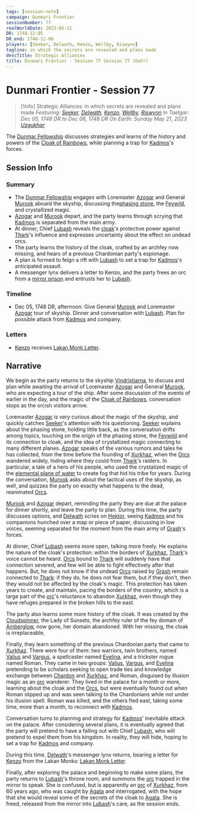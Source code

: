 ```yaml
---
tags: [session-note]
campaign: Dunmari Frontier
sessionNumber: 77
realWorldDate: 2023-05-21
DR: 1748-12-05
DR_end: 1748-12-06
players: [Seeker, Delwath, Kenzo, Wellby, Riswynn]
tagline: in which the secrets are revealed and plans made
descTitle: Strategic Alliances
title: Dunmari Frontier - Session 77 Session 77 (DuFr)
---
```

# Dunmari Frontier - Session 77

>[!info] Strategic Alliances: in which secrets are revealed and plans made
> *Featuring: [Seeker](<../../../people/pcs/dunmar-fellowship/seeker.md>), [Delwath](<../../../people/pcs/dunmar-fellowship/delwath.md>), [Kenzo](<../../../people/pcs/dunmar-fellowship/kenzo.md>), [Wellby](<../../../people/pcs/dunmar-fellowship/wellby.md>), [Riswynn](<../../../people/pcs/dunmar-fellowship/riswynn.md>)*
> *In Taelgar: Dec 05, 1748 DR to Dec 06, 1748 DR*
> *On Earth: Sunday May 21, 2023*
> *[Uzgukhar](<../../../gazetteer/istaros-watershed/xurkhaz/uzgukhar.md>)*

The [Dunmar Fellowship](<../../../people/pcs/dunmar-fellowship/dunmar-fellowship.md>) discusses strategies and learns of the history and powers of the [Cloak of Rainbows](<../../../things/artifacts-of-power/cloak-of-rainbows.md>), while planning a trap for [Kadmos](<../../../people/chardonians/kadmos.md>)'s forces.

## Session Info

### Summary
- The [Dunmar Fellowship](<../../../people/pcs/dunmar-fellowship/dunmar-fellowship.md>) engages with Loremaster [Azogar](<../../../people/orcs/azogar.md>) and General [Murook](<../../../people/orcs/murook.md>) aboard the skyship, discussing the[phasing stone](<../../../things/magic-items/phasing-stones.md>), the [Feywild](<../../../cosmology/multiverse/echo-realms/feywild/feywild.md>), and crystallized magic.
- [Azogar](<../../../people/orcs/azogar.md>) and [Murook](<../../../people/orcs/murook.md>) depart, and the party learns through scrying that [Kadmos](<../../../people/chardonians/kadmos.md>) is separated from the main army.
- At dinner, Chief [Lubash](<../../../people/orcs/lubash.md>) reveals the [cloak](<../../../things/artifacts-of-power/cloak-of-rainbows.md>)'s protective power against [Thark](<../../../cosmology/gods/embodied-gods/thark.md>)'s influence and expresses uncertainty about the effect on undead orcs.
- The party learns the history of the cloak, crafted by an archfey now missing, and hears of a previous Chardonian party's espionage.
- A plan is formed to feign a rift with [Lubash](<../../../people/orcs/lubash.md>) to set a trap for [Kadmos](<../../../people/chardonians/kadmos.md>)'s anticipated assault.
- A messenger lynx delivers a letter to Kenzo, and the party frees an orc from a [mirror prison](<../treasure/treasure-from-agata/mirror-of-soul-trapping.md>) and entrusts her to [Lubash](<../../../people/orcs/lubash.md>).

### Timeline
- Dec 05, 1748 DR, afternoon: Give General [Murook](<../../../people/orcs/murook.md>) and Loremaster [Azogar](<../../../people/orcs/azogar.md>) tour of skyship. Dinner and conversation with [Lubash](<../../../people/orcs/lubash.md>). Plan for possible attack from [Kadmos](<../../../people/chardonians/kadmos.md>) and company. 
### Letters
- [Kenzo](<../../../people/pcs/dunmar-fellowship/kenzo.md>) receives [Lakan Monk Letter](<../letters-and-notes/lakan-monk-letter.md>).
## Narrative
We begin as the party returns to the skyship [Vindristjarna](<../../../things/ships/vindristjarna.md>), to discuss and plan while awaiting the arrival of Loremaster [Azogar](<../../../people/orcs/azogar.md>) and General [Murook](<../../../people/orcs/murook.md>), who are expecting a tour of the ship. After some discussion of the events of earlier in the day, and the magic of the [Cloak of Rainbows](<../../../things/artifacts-of-power/cloak-of-rainbows.md>), conversation stops as the orcish visitors arrive. 

Loremaster [Azogar](<../../../people/orcs/azogar.md>) is very curious about the magic of the skyship, and quickly catches [Seeker](<../../../people/pcs/dunmar-fellowship/seeker.md>)'s attention with his questioning. [Seeker](<../../../people/pcs/dunmar-fellowship/seeker.md>) explains about the phasing stone, holding little back, as the conversation drifts among topics, touching on the origin of the phasing stone, the [Feywild](<../../../cosmology/multiverse/echo-realms/feywild/feywild.md>) and its connection to cloak, and the idea of crystallized magic connecting to many different planes. [Azogar](<../../../people/orcs/azogar.md>) speaks of the various rumors and tales he has collected, from the time before the founding of [Xurkhaz](<../../../gazetteer/istaros-watershed/xurkhaz/xurkhaz.md>), when the [Orcs](<../../../species/children-of-the-embodied-gods/orcs/orcs.md>) wandered widely, hiding where they could from [Thark](<../../../cosmology/gods/embodied-gods/thark.md>)'s raiders. In particular, a tale of a hero of his people, who used the crystalized magic of the [elemental plane of water](<../../../cosmology/multiverse/energy-realms/elemental-realms/elemental-plane-of-water.md>) to create fog that hid his tribe for years. During the conversation, [Murook](<../../../people/orcs/murook.md>) asks about the tactical uses of the skyship, as well, and quizzes the party on exactly what happens to the dead, reanimated [Orcs](<../../../species/children-of-the-embodied-gods/orcs/orcs.md>). 

[Murook](<../../../people/orcs/murook.md>) and [Azogar](<../../../people/orcs/azogar.md>) depart, reminding the party they are due at the palace for dinner shortly, and leave the party to plan. During this time, the party discusses options, and [Delwath](<../../../people/pcs/dunmar-fellowship/delwath.md>) scries on [Hektor](<../../../people/chardonians/hektor.md>), seeing [Kadmos](<../../../people/chardonians/kadmos.md>) and his companions hunched over a map or piece of paper, discussing in low voices, seeming separated for the moment from the main army of [Grash](<../../../people/other-nonhumans/grash.md>)'s forces. 

At dinner, Chief [Lubash](<../../../people/orcs/lubash.md>) seems more open, talking more freely. He explains the nature of the cloak's protection: within the borders of [Xurkhaz](<../../../gazetteer/istaros-watershed/xurkhaz/xurkhaz.md>), [Thark](<../../../cosmology/gods/embodied-gods/thark.md>)'s voice cannot be heard. [Orcs](<../../../species/children-of-the-embodied-gods/orcs/orcs.md>) bound to [Thark](<../../../cosmology/gods/embodied-gods/thark.md>) will suddenly have that connection severed, and few will be able to fight effectively after that happens. But, he does not know if the undead [Orcs](<../../../species/children-of-the-embodied-gods/orcs/orcs.md>) raised by [Grash](<../../../people/other-nonhumans/grash.md>) remain connected to [Thark](<../../../cosmology/gods/embodied-gods/thark.md>): if they do, he does not fear them, but if they don't, then they would not be affected by the cloak's magic. This protection has taken years to create, and maintain, pacing the borders of the country, which is a large part of the [orc](<../../../species/children-of-the-embodied-gods/orcs/orcs.md>)'s reluctance to abandon [Xurkhaz](<../../../gazetteer/istaros-watershed/xurkhaz/xurkhaz.md>), even though they have refuges prepared in the broken hills to the east. 

The party also learns some more history of the cloak. It was created by the [Cloudspinner](<../../../people/extraplanar-powers/cloudspinner.md>), the Lady of Sunsets, the archfey ruler of the fey domain of [Amberglow](<../../../cosmology/multiverse/echo-realms/feywild/amberglow.md>), now gone, her domain abandoned. With her missing, the cloak is irreplaceable. 

Finally, they learn something of the previous Chardonian party that came to [Xurkhaz](<../../../gazetteer/istaros-watershed/xurkhaz/xurkhaz.md>). There were four of them: two warriors, twin brothers, named [Valius](<../../../people/chardonians/valius.md>) and [Vargus](<../../../people/chardonians/vargus.md>), a spellcaster named [Evelina](<../../../people/chardonians/evelina.md>), and a trickster rogue named Roman. They came in two groups: [Valius](<../../../people/chardonians/valius.md>), [Vargus](<../../../people/chardonians/vargus.md>), and [Evelina](<../../../people/chardonians/evelina.md>) pretending to be scholars seeking to open trade ties and knowledge exchange between [Chardon](<../../../gazetteer/west-coast/chardonian-empire/chardon/chardon.md>) and [Xurkhaz](<../../../gazetteer/istaros-watershed/xurkhaz/xurkhaz.md>), and Roman, disguised by illusion magic as an [orc](<../../../species/children-of-the-embodied-gods/orcs/orcs.md>) wanderer. They lived in the palace for a month or more, learning about the cloak and the [Orcs](<../../../species/children-of-the-embodied-gods/orcs/orcs.md>), but were eventually found out when Roman slipped up and was seen talking to the Chardonians while not under his illusion spell. Roman was killed, and the others fled east, taking some time, more than a month, to reconnect with [Kadmos](<../../../people/chardonians/kadmos.md>). 

Conversation turns to planning and strategy for [Kadmos](<../../../people/chardonians/kadmos.md>)' inevitable attack on the palace. After considering several plans, it is eventually agreed that the party will pretend to have a falling out with Chief [Lubash](<../../../people/orcs/lubash.md>), who will pretend to expel them from his kingdom. In reality, they will hide, hoping to set a trap for [Kadmos](<../../../people/chardonians/kadmos.md>) and company. 

During this time, [Delwath](<../../../people/pcs/dunmar-fellowship/delwath.md>)'s messenger lynx returns, bearing a letter for [Kenzo](<../../../people/pcs/dunmar-fellowship/kenzo.md>) from the Lakan Monks: [Lakan Monk Letter](<../letters-and-notes/lakan-monk-letter.md>).

Finally, after exploring the palace and beginning to make some plans, the party returns to [Lubash](<../../../people/orcs/lubash.md>)'s throne room, and summons the [orc](<../../../species/children-of-the-embodied-gods/orcs/orcs.md>) trapped in the mirror to speak. She is confused, but is apparently an [orc](<../../../species/children-of-the-embodied-gods/orcs/orcs.md>) of [Xurkhaz](<../../../gazetteer/istaros-watershed/xurkhaz/xurkhaz.md>), from 60 years ago, who was caught by [Agata](<../../../people/fey/agata.md>) and interrogated, with the hope that she would reveal some of the secrets of the cloak to [Agata](<../../../people/fey/agata.md>). She is freed, released from the mirror into [Lubash](<../../../people/orcs/lubash.md>)'s care, as the session ends. 
